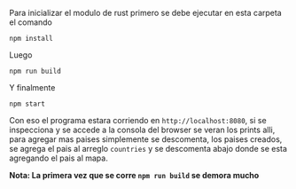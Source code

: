 Para inicializar el modulo de rust primero se debe ejecutar en esta carpeta el comando

```
npm install
```

Luego

```
npm run build
```

Y finalmente

```
npm start
```

Con eso el programa estara corriendo en `http://localhost:8080`, si se inspecciona y se accede a la consola del browser se veran los prints alli, para agregar mas paises simplemente se descomenta, los paises creados, se agrega el pais al arreglo `countries` y se descomenta abajo donde se esta agregando el pais al mapa.

**Nota: La primera vez que se corre `npm run build` se demora mucho**